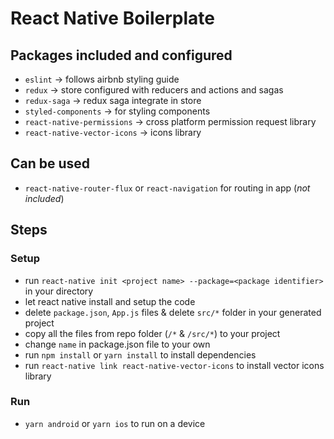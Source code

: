 # React Native Boilerplate

## Packages included and configured
- `eslint` -> follows airbnb styling guide
- `redux` -> store configured with reducers and actions and sagas
- `redux-saga` -> redux saga integrate in store
- `styled-components` -> for styling components
- `react-native-permissions` -> cross platform permission request library
- `react-native-vector-icons` -> icons library

## Can be used

- `react-native-router-flux` or `react-navigation` for routing in app (*not included*)

## Steps

### Setup

- run `react-native init <project name> --package=<package identifier>` in your directory
- let react native install and setup the code
- delete `package.json`, `App.js` files & delete `src/*` folder in your generated project
- copy all the files from repo folder (`/*` & `/src/*`) to your project
- change `name` in package.json file to your own
- run `npm install` or `yarn install` to install dependencies
- run `react-native link react-native-vector-icons` to install vector icons library


### Run

- `yarn android` or `yarn ios` to run on a device
